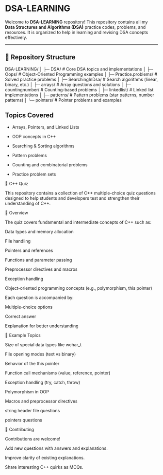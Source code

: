 # DSA-LEARNING

Welcome to **DSA-LEARNING** repository! This repository contains all my **Data Structures and Algorithms (DSA)** practice codes, problems, and resources. It is organized to help in learning and revising DSA concepts effectively.

---

## 📁 Repository Structure

DSA-LEARNING/
│
├─ DSA/ # Core DSA topics and implementations
│
├─ Oops/ # Object-Oriented Programming examples
│
├─ Practice.problems/ # Solved practice problems
│
├─ SearchingInDsa/ # Search algorithms (linear, binary, etc.)
│
├─ arrays/ # Array questions and solutions
│
├─ countingnumber/ # Counting-based problems
│
├─ linkedlist/ # Linked list implementations
│
├─ patterns/ # Pattern problems (star patterns, number patterns)
│
└─ pointers/ # Pointer problems and examples


## Topics Covered

* Arrays, Pointers, and Linked Lists

* OOP concepts in C++

* Searching & Sorting algorithms

* Pattern problems

* Counting and combinatorial problems

* Practice problem sets

📘 C++ Quiz

This repository contains a collection of C++ multiple-choice quiz questions designed to help students and developers test and strengthen their understanding of C++.

🧾 Overview

The quiz covers fundamental and intermediate concepts of C++ such as:

Data types and memory allocation

File handling

Pointers and references

Functions and parameter passing

Preprocessor directives and macros

Exception handling

Object-oriented programming concepts (e.g., polymorphism, this pointer)

Each question is accompanied by:

Multiple-choice options

Correct answer

Explanation for better understanding

📌 Example Topics

Size of special data types like wchar_t

File opening modes (text vs binary)

Behavior of the this pointer

Function call mechanisms (value, reference, pointer)

Exception handling (try, catch, throw)

Polymorphism in OOP

Macros and preprocessor directives

string header file questions 

pointers questions 

🤝 Contributing

Contributions are welcome!

Add new questions with answers and explanations.

Improve clarity of existing explanations.

Share interesting C++ quirks as MCQs.

